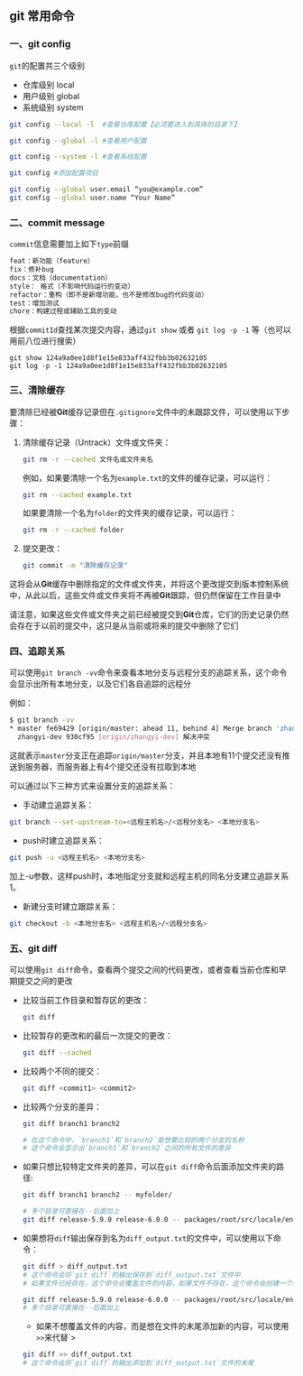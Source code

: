 ## git 常用命令

### 一、git config

`git`的配置共三个级别

- 仓库级别 local  <!--优先级最高 文件位置.git/config--> 
- 用户级别 global <!--优先级次之 文件位置~/.gitconfig-->
- 系统级别 system <!--优先级最低 文件位置/etc/gitconfig-->

```bash
git config --local -l  #查看仓库配置【必须要进入到具体的目录下】

git config --global -l #查看用户配置

git config --system -l #查看系统配置

git config #添加配置项目 

git config --global user.email “you@example.com”
git config --global user.name “Your Name”
```

### 二、commit message

`commit`信息需要加上如下`type`前缀

```bash
feat：新功能（feature）
fix：修补bug
docs：文档（documentation）
style： 格式（不影响代码运行的变动）
refactor：重构（即不是新增功能，也不是修改bug的代码变动）
test：增加测试
chore：构建过程或辅助工具的变动
```

根据`commitId`查找某次提交内容，通过`git show` 或者 `git log -p -1` 等（也可以用前八位进行搜索）

```shell
git show 124a9a0ee1d8f1e15e833aff432fbb3b02632105
git log -p -1 124a9a0ee1d8f1e15e833aff432fbb3b02632105
```

### 三、清除缓存

要清除已经被**Git**缓存记录但在`.gitignore`文件中的未跟踪文件，可以使用以下步骤：

1. 清除缓存记录（Untrack）文件或文件夹：

   ```bash
   git rm -r --cached 文件名或文件夹名
   ```

   例如，如果要清除一个名为`example.txt`的文件的缓存记录，可以运行：

   ```bash
   git rm --cached example.txt
   ```

   如果要清除一个名为`folder`的文件夹的缓存记录，可以运行：

   ```bash
   git rm -r --cached folder
   ```

2. 提交更改：

   ```bash
   git commit -m "清除缓存记录"
   ```

这将会从**Git**缓存中删除指定的文件或文件夹，并将这个更改提交到版本控制系统中，从此以后，这些文件或文件夹将不再被**Git**跟踪，但仍然保留在工作目录中

请注意，如果这些文件或文件夹之前已经被提交到**Git**仓库，它们的历史记录仍然会存在于以前的提交中，这只是从当前或将来的提交中删除了它们

### 四、追踪关系

可以使用`git branch -vv`命令来查看本地分支与远程分支的追踪关系，这个命令会显示出所有本地分支，以及它们各自追踪的远程分

例如：

```bash
$ git branch -vv
* master fe69429 [origin/master: ahead 11, behind 4] Merge branch 'zhangyi-dev'
  zhangyi-dev 930cf95 [origin/zhangyi-dev] 解决冲突
```

这就表示`master`分支正在追踪`origin/master`分支，并且本地有11个提交还没有推送到服务器，而服务器上有4个提交还没有拉取到本地

可以通过以下三种方式来设置分支的追踪关系：

- 手动建立追踪关系：

```bash
git branch --set-upstream-to=<远程主机名>/<远程分支名> <本地分支名>
```

- push时建立追踪关系：

```bash
git push -u <远程主机名> <本地分支名>
```

加上-u参数，这样push时，本地指定分支就和远程主机的同名分支建立追踪关系1。

- 新建分支时建立跟踪关系：

```bash
git checkout -b <本地分支名> <远程主机名>/<远程分支名>
```

### 五、git diff

可以使用`git diff`命令，查看两个提交之间的代码更改，或者查看当前仓库和早期提交之间的更改

- 比较当前工作目录和暂存区的更改：

  ```bash
  git diff
  ```

- 比较暂存的更改和的最后一次提交的更改：

  ```bash
  git diff --cached
  ```

- 比较两个不同的提交：

  ```bash
  git diff <commit1> <commit2>
  ```

- 比较两个分支的差异：

  ```bash
  git diff branch1 branch2
  
  # 在这个命令中，`branch1`和`branch2`是想要比较的两个分支的名称
  # 这个命令会显示出`branch1`和`branch2`之间的所有文件的差异
  ```

- 如果只想比较特定文件夹的差异，可以在`git diff`命令后面添加文件夹的路径:

  ```bash
  git diff branch1 branch2 -- myfolder/
  
  # 多个目录可直接在--后面加上
  git diff release-5.9.0 release-6.0.0 -- packages/root/src/locale/en packages/root/src/locale/zh-CN
  ```

- 如果想将`diff`输出保存到名为`diff_output.txt`的文件中，可以使用以下命令：

  ```bash
  git diff > diff_output.txt
  # 这个命令会将`git diff`的输出保存到`diff_output.txt`文件中
  # 如果文件已经存在，这个命令会覆盖文件的内容，如果文件不存在，这个命令会创建一个新的文件
  
  git diff release-5.9.0 release-6.0.0 -- packages/root/src/locale/en packages/root/src/locale/zh-CN > diff_output.txt
  # 多个目录可直接在--后面加上
  ```

  - 如果不想覆盖文件的内容，而是想在文件的末尾添加新的内容，可以使用`>>`来代替`>

  ```bash
  git diff >> diff_output.txt
  # 这个命令会将`git diff`的输出添加到`diff_output.txt`文件的末尾
  ```

